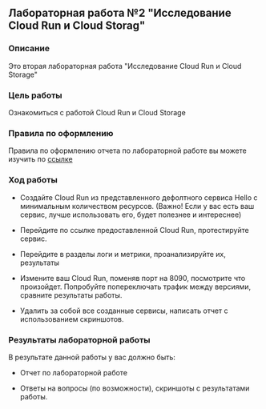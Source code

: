## Лабораторная работа №2 "Исследование Cloud Run и Cloud Storag"
### Описание
Это вторая лабораторная работа "Исследование Cloud Run и Cloud Storage"

### Цель работы
Ознакомиться с работой Cloud Run и Cloud Storage

### Правила по оформлению

Правила по оформлению отчета по лабораторной работе вы можете изучить по [ссылке](../reportdesign.md)

### Ход работы

- Создайте Cloud Run из представленного дефолтного сервиса Hello с минимальным количеством ресурсов. 
(Важно! Если у вас есть ваш сервис, лучше использовать его, будет полезнее и интереснее)

- Перейдите по ссылке предоставленной Cloud Run, протестируйте сервис.

- Перейдите в разделы логи и метрики, проанализируйте их, результаты 

- Измените ваш Cloud Run, поменяв порт на 8090,  посмотрите что произойдет. Попробуйте попереключать трафик между версиями, сравните результаты работы.

- Удалить за собой все созданные сервисы, написать отчет с использованием скриншотов.


### Результаты лабораторной работы
В результате данной работы у вас должно быть:

- Отчет по лабораторной работе

- Ответы на вопросы (по возможности), скриншоты c результатами работы.
